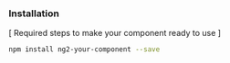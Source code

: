 ### Installation

[ Required steps to make your component ready to use ]

```bash
npm install ng2-your-component --save
```